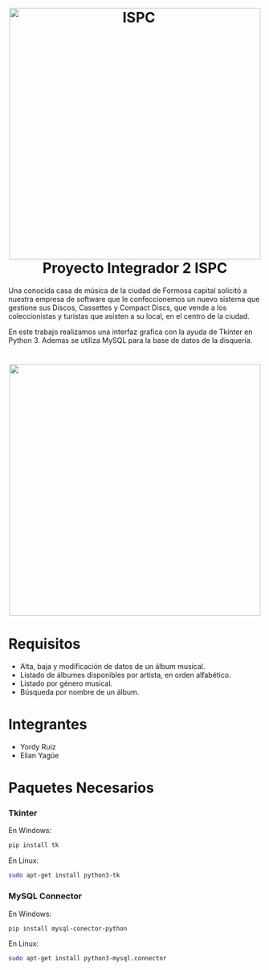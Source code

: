 <h1 align="center">
  <br>
  <img src="https://user-images.githubusercontent.com/105828833/199615284-30649b98-18c2-4a0e-9328-b6440091ba8f.png" alt="ISPC" width="500"></a>
  <br>
  Proyecto Integrador 2 ISPC
  <br>
</h1>


Una conocida casa de música de la ciudad de Formosa capital solicitó a nuestra empresa de 
software que le confeccionemos un nuevo sistema que gestione sus Discos, Cassettes y 
Compact Discs, que vende a los coleccionistas y turistas que asisten a su local, en el centro 
de la ciudad.

En este trabajo realizamos una interfaz grafica con la ayuda de Tkinter en Python 3. Ademas se
utiliza MySQL para la base de datos de la disqueria.


<h1 align="center">
  <img src="https://user-images.githubusercontent.com/105828833/199618216-79e169c8-2180-4b60-8553-da589ae67b11.png" width="500">



# Requisitos

- Alta, baja y modificación de datos de un álbum musical.
- Listado de álbumes disponibles por artista, en orden alfabético.
- Listado por género musical.
- Búsqueda por nombre de un álbum.

# Integrantes

- Yordy Ruiz
- Elian Yagüe

# Paquetes Necesarios

### Tkinter

En Windows:
```bash
pip install tk
```
En Linux:
```bash
sudo apt-get install python3-tk
```
### MySQL Connector

En Windows:
```bash
pip install mysql-conector-python
```
En Linux:
```bash
sudo apt-get install python3-mysql.connector
```
